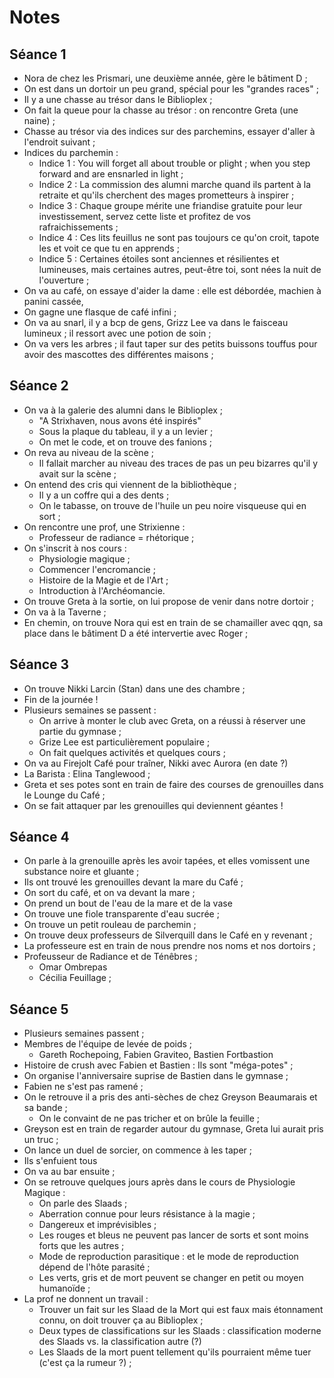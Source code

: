 # Notes

## Séance 1

* Nora de chez les Prismari, une deuxième année, gère le bâtiment D ;
* On est dans un dortoir un peu grand, spécial pour les "grandes races" ;
* Il y a une chasse au trésor dans le Biblioplex ;
* On fait la queue pour la chasse au trésor : on rencontre Greta (une naine) ;
* Chasse au trésor via des indices sur des parchemins, essayer d'aller à l'endroit suivant ;
* Indices du parchemin : 
    * Indice 1 : You will forget all about trouble or plight ; when you step forward and are ensnarled in light ;
    * Indice 2 : La commission des alumni marche quand ils partent à la retraite et qu'ils cherchent des mages prometteurs à inspirer ;
    * Indice 3 : Chaque groupe mérite une friandise gratuite pour leur investissement, servez cette liste et profitez de vos rafraichissements ;
    * Indice 4 : Ces lits feuillus ne sont pas toujours ce qu'on croit, tapote les et voit ce que tu en apprends ;
    * Indice 5 : Certaines étoiles sont anciennes et résilientes et lumineuses, mais certaines autres, peut-être toi, sont nées la nuit de l'ouverture ;
* On va au café, on essaye d'aider la dame : elle est débordée, machien à panini cassée, 
* On gagne une flasque de café infini ;
* On va au snarl, il y a bcp de gens, Grizz Lee va dans le faisceau lumineux ; il ressort avec une potion de soin ;
* On va vers les arbres ; il faut taper sur des petits buissons touffus pour avoir des mascottes des différentes maisons ;

## Séance 2

* On va à la galerie des alumni dans le Biblioplex ;
    * "A Strixhaven, nous avons été inspirés"
    * Sous la plaque du tableau, il y a un levier ;
    * On met le code, et on trouve des fanions ;
* On reva au niveau de la scène ;
    * Il fallait marcher au niveau des traces de pas un peu bizarres qu'il y avait sur la scène ;
* On entend des cris qui viennent de la bibliothèque ;
    * Il y a un coffre qui a des dents ;
    * On le tabasse, on trouve de l'huile un peu noire visqueuse qui en sort ;
* On rencontre une prof, une Strixienne : 
    * Professeur de radiance = rhétorique ;
* On s'inscrit à nos cours : 
    * Physiologie magique ;
    * Commencer l'encromancie ;
    * Histoire de la Magie et de l'Art ;
    * Introduction à l'Archéomancie.
* On trouve Greta à la sortie, on lui propose de venir dans notre dortoir ;
* On va à la Taverne ;
* En chemin, on trouve Nora qui est en train de se chamailler avec qqn, sa place dans le bâtiment D a été intervertie avec Roger ;

## Séance 3

* On trouve Nikki Larcin (Stan) dans une des chambre ;
* Fin de la journée ! 
* Plusieurs semaines se passent : 
    * On arrive à monter le club avec Greta, on a réussi à réserver une partie du gymnase ;
    * Grize Lee est particulièrement populaire ;
    * On fait quelques activités et quelques cours ;
* On va au Firejolt Café pour traîner, Nikki avec Aurora (en date ?)
* La Barista : Elina Tanglewood ;
* Greta et ses potes sont en train de faire des courses de grenouilles dans le Lounge du Café ;
* On se fait attaquer par les grenouilles qui deviennent géantes !

## Séance 4

* On parle à la grenouille après les avoir tapées, et elles vomissent une substance noire et gluante ;
* Ils ont trouvé les grenouilles devant la mare du Café ;
* On sort du café, et on va devant la mare ;
* On prend un bout de l'eau de la mare et de la vase
* On trouve une fiole transparente d'eau sucrée ;
* On trouve un petit rouleau de parchemin ;
* On trouve deux professeurs de Silverquill dans le Café en y revenant ;
* La professeure est en train de nous prendre nos noms et nos dortoirs ;
* Profeusseur de Radiance et de Ténêbres ; 
    * Omar Ombrepas
    * Cécilia Feuillage ;

## Séance 5

* Plusieurs semaines passent ;
* Membres de l'équipe de levée de poids ;
    * Gareth Rochepoing, Fabien Graviteo, Bastien Fortbastion
* Histoire de crush avec Fabien et Bastien : Ils sont "méga-potes" ;
* On organise l'anniversaire suprise de Bastien dans le gymnase ;
* Fabien ne s'est pas ramené ;
* On le retrouve il a pris des anti-sèches de chez Greyson Beaumarais et sa bande ; 
    * On le convaint de ne pas tricher et on brûle la feuille ;
* Greyson est en train de regarder autour du gymnase, Greta lui aurait pris un truc ;
* On lance un duel de sorcier, on commence à les taper ;
* Ils s'enfuient tous
* On va au bar ensuite ;
* On se retrouve quelques jours après dans le cours de Physiologie Magique :
    * On parle des Slaads ;
    * Aberration connue pour leurs résistance à la magie ;
    * Dangereux et imprévisibles ;
    * Les rouges et bleus ne peuvent pas lancer de sorts et sont moins forts que les autres ;
    *  Mode de reproduction parasitique : et le mode de reproduction dépend de l'hôte parasité ;
    * Les verts, gris et de mort peuvent se changer en petit ou moyen humanoïde ;
* La prof ne donnent un travail : 
    * Trouver un fait sur les Slaad de la Mort qui est faux mais étonnament connu, on doit trouver ça au Biblioplex ;
    * Deux types de classifications sur les Slaads : classification moderne des Slaads vs. la classification autre (?)
    * Les Slaads de la mort puent tellement qu'ils pourraient même tuer (c'est ça la rumeur ?) ;